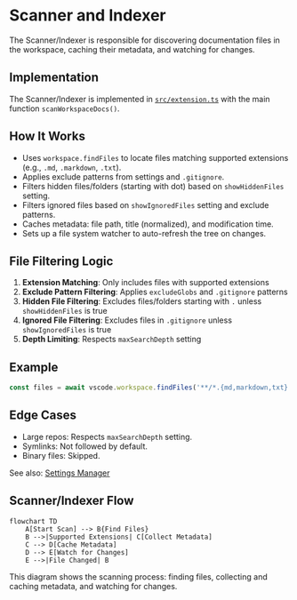 # Scanner and Indexer

The Scanner/Indexer is responsible for discovering documentation files in the workspace, caching their metadata, and watching for changes.

## Implementation

The Scanner/Indexer is implemented in [`src/extension.ts`](../../src/extension.ts) with the main function `scanWorkspaceDocs()`.

## How It Works

- Uses `workspace.findFiles` to locate files matching supported extensions (e.g., `.md`, `.markdown`, `.txt`).
- Applies exclude patterns from settings and `.gitignore`.
- Filters hidden files/folders (starting with dot) based on `showHiddenFiles` setting.
- Filters ignored files based on `showIgnoredFiles` setting and exclude patterns.
- Caches metadata: file path, title (normalized), and modification time.
- Sets up a file system watcher to auto-refresh the tree on changes.

## File Filtering Logic

1. **Extension Matching**: Only includes files with supported extensions
2. **Exclude Pattern Filtering**: Applies `excludeGlobs` and `.gitignore` patterns
3. **Hidden File Filtering**: Excludes files/folders starting with `.` unless `showHiddenFiles` is true
4. **Ignored File Filtering**: Excludes files in `.gitignore` unless `showIgnoredFiles` is true
5. **Depth Limiting**: Respects `maxSearchDepth` setting

## Example

```ts
const files = await vscode.workspace.findFiles('**/*.{md,markdown,txt}', '**/node_modules/**');
```

## Edge Cases

- Large repos: Respects `maxSearchDepth` setting.
- Symlinks: Not followed by default.
- Binary files: Skipped.

See also: [Settings Manager](./settings.md)

## Scanner/Indexer Flow

```mermaid
flowchart TD
	A[Start Scan] --> B{Find Files}
	B -->|Supported Extensions| C[Collect Metadata]
	C --> D[Cache Metadata]
	D --> E[Watch for Changes]
	E -->|File Changed| B
```

This diagram shows the scanning process: finding files, collecting and caching metadata, and watching for changes.
